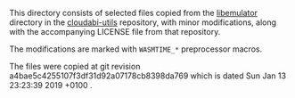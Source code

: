 This directory consists of selected files copied from the [libemulator]
directory in the [cloudabi-utils] repository, with minor modifications,
along with the accompanying LICENSE file from that repository.

The modifications are marked with `WASMTIME_*` preprocessor macros.

The files were copied at git revision
a4bae5c4255107f3df31d92a07178cb8398da769
which is dated
Sun Jan 13 23:23:39 2019 +0100
.

[libemulator]: https://github.com/NuxiNL/cloudabi-utils/tree/master/src/libemulator
[cloudabi-utils]: https://github.com/NuxiNL/cloudabi-utils
